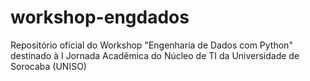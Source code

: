 # workshop-engdados
Repositório oficial do Workshop "Engenharia de Dados com Python" destinado à I Jornada Acadêmica do Núcleo de TI da Universidade de Sorocaba (UNISO) 
